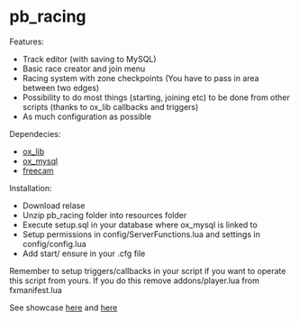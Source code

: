 # pb_racing

Features:
- Track editor (with saving to MySQL)
- Basic race creator and join menu
- Racing system with zone checkpoints (You have to pass in area between two edges)
- Possibility to do most things (starting, joining etc) to be done from other scripts (thanks to ox_lib callbacks and triggers)
- As much configuration as possible

Dependecies:
- [ox_lib](https://github.com/overextended/ox_lib)
- [ox_mysql](https://github.com/overextended/oxmysql)
- [freecam](https://github.com/Deltanic/fivem-freecam)

Installation:
- Download relase
- Unzip pb_racing folder into resources folder
- Execute setup.sql in your database where ox_mysql is linked to
- Setup permissions in config/ServerFunctions.lua and settings in config/config.lua
- Add start/ ensure in your .cfg file

Remember to setup triggers/callbacks in your script if you want to operate this script from yours. If you do this remove addons/player.lua from fxmanifest.lua

See showcase [here](https://youtu.be/vQpSyQABEcg) and [here](https://youtu.be/ebEtwXBmJ00)
